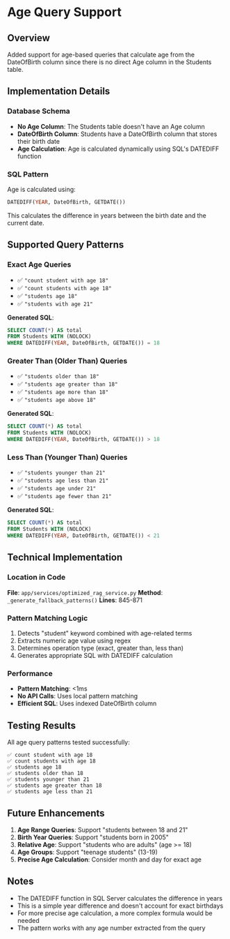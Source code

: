 # Age Query Support

## Overview
Added support for age-based queries that calculate age from the DateOfBirth column since there is no direct Age column in the Students table.

## Implementation Details

### Database Schema
- **No Age Column**: The Students table doesn't have an Age column
- **DateOfBirth Column**: Students have a DateOfBirth column that stores their birth date
- **Age Calculation**: Age is calculated dynamically using SQL's DATEDIFF function

### SQL Pattern
Age is calculated using:
```sql
DATEDIFF(YEAR, DateOfBirth, GETDATE())
```

This calculates the difference in years between the birth date and the current date.

## Supported Query Patterns

### Exact Age Queries
- ✅ `"count student with age 18"`
- ✅ `"count students with age 18"`
- ✅ `"students age 18"`
- ✅ `"students with age 21"`

**Generated SQL**:
```sql
SELECT COUNT(*) AS total 
FROM Students WITH (NOLOCK) 
WHERE DATEDIFF(YEAR, DateOfBirth, GETDATE()) = 18
```

### Greater Than (Older Than) Queries
- ✅ `"students older than 18"`
- ✅ `"students age greater than 18"`
- ✅ `"students age more than 18"`
- ✅ `"students age above 18"`

**Generated SQL**:
```sql
SELECT COUNT(*) AS total 
FROM Students WITH (NOLOCK) 
WHERE DATEDIFF(YEAR, DateOfBirth, GETDATE()) > 18
```

### Less Than (Younger Than) Queries
- ✅ `"students younger than 21"`
- ✅ `"students age less than 21"`
- ✅ `"students age under 21"`
- ✅ `"students age fewer than 21"`

**Generated SQL**:
```sql
SELECT COUNT(*) AS total 
FROM Students WITH (NOLOCK) 
WHERE DATEDIFF(YEAR, DateOfBirth, GETDATE()) < 21
```

## Technical Implementation

### Location in Code
**File**: `app/services/optimized_rag_service.py`
**Method**: `_generate_fallback_patterns()`
**Lines**: 845-871

### Pattern Matching Logic
1. Detects "student" keyword combined with age-related terms
2. Extracts numeric age value using regex
3. Determines operation type (exact, greater than, less than)
4. Generates appropriate SQL with DATEDIFF calculation

### Performance
- **Pattern Matching**: <1ms
- **No API Calls**: Uses local pattern matching
- **Efficient SQL**: Uses indexed DateOfBirth column

## Testing Results

All age query patterns tested successfully:
```
✅ count student with age 18
✅ count students with age 18
✅ students age 18
✅ students older than 18
✅ students younger than 21
✅ students age greater than 18
✅ students age less than 21
```

## Future Enhancements

1. **Age Range Queries**: Support "students between 18 and 21"
2. **Birth Year Queries**: Support "students born in 2005"
3. **Relative Age**: Support "students who are adults" (age >= 18)
4. **Age Groups**: Support "teenage students" (13-19)
5. **Precise Age Calculation**: Consider month and day for exact age

## Notes

- The DATEDIFF function in SQL Server calculates the difference in years
- This is a simple year difference and doesn't account for exact birthdays
- For more precise age calculation, a more complex formula would be needed
- The pattern works with any age number extracted from the query